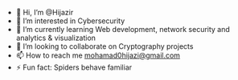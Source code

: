 - 👋 Hi, I’m @Hijazir
- 👀 I’m interested in Cybersecurity
- 🌱 I’m currently learning Web development, network security and analytics & visualization
- 💞️ I’m looking to collaborate on Cryptography projects
- 📫 How to reach me mohamad0hijazi@gmail.com
- ⚡ Fun fact: Spiders behave familiar

